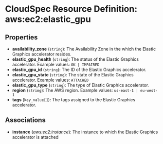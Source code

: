 # CloudSpec Resource Definition: aws:ec2:elastic_gpu


## Properties

* **availability_zone**
(`string`):
The Availability Zone in the which the Elastic Graphics accelerator resides.
* **elastic_gpu_health**
(`string`):
The status of the Elastic Graphics accelerator.
Example values: `OK | IMPAIRED`
* **elastic_gpu_id**
(`string`):
The ID of the Elastic Graphics accelerator.
* **elastic_gpu_state**
(`string`):
The state of the Elastic Graphics accelerator.
Example values: `ATTACHED`
* **elastic_gpu_type**
(`string`):
The type of Elastic Graphics accelerator.
* **region**
(`string`):
The AWS region.
Example values: `us-east-1 | eu-west-1`
* **tags**
(`key_value[]`):
The tags assigned to the Elastic Graphics accelerator.

## Associations

* **instance**
(*aws:ec2:instance*):
The instance to which the Elastic Graphics accelerator is attached
